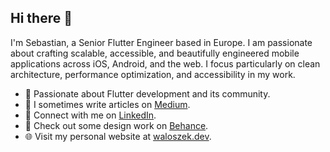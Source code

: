 ## Hi there 👋

I'm Sebastian, a Senior Flutter Engineer based in Europe. I am passionate about crafting scalable, accessible, and beautifully engineered mobile applications across iOS, Android, and the web. I focus particularly on clean architecture, performance optimization, and accessibility in my work.

*   💙 Passionate about Flutter development and its community.
*   📝 I sometimes write articles on [Medium](https://medium.com/@sebastian.waloszek.95).
*   🔗 Connect with me on [LinkedIn](https://www.linkedin.com/in/sebastian-waloszek-418778108/).
*   🎨 Check out some design work on [Behance](https://www.behance.net/sebastiwalosze).
*   🌐 Visit my personal website at [waloszek.dev](https://waloszek.dev).
